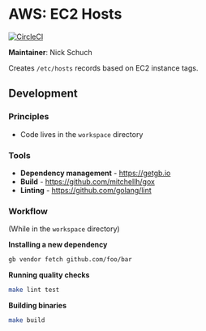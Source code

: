 AWS: EC2 Hosts
==============

[![CircleCI](https://circleci.com/gh/previousnext/aws-ec2-hosts.svg?style=svg)](https://circleci.com/gh/previousnext/aws-ec2-hosts)

**Maintainer**: Nick Schuch

Creates `/etc/hosts` records based on EC2 instance tags.

## Development

### Principles

* Code lives in the `workspace` directory

### Tools

* **Dependency management** - https://getgb.io
* **Build** - https://github.com/mitchellh/gox
* **Linting** - https://github.com/golang/lint

### Workflow

(While in the `workspace` directory)

**Installing a new dependency**

```bash
gb vendor fetch github.com/foo/bar
```

**Running quality checks**

```bash
make lint test
```

**Building binaries**

```bash
make build
```

